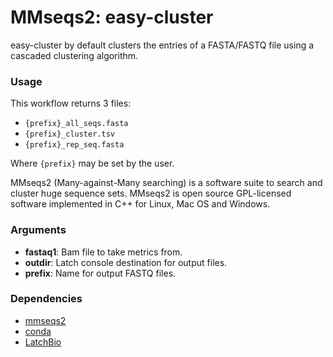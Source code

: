 # MMseqs2: easy-cluster

easy-cluster by default clusters the entries of a FASTA/FASTQ file using a cascaded clustering algorithm.

### Usage

This workflow returns 3 files:

* ```{prefix}_all_seqs.fasta```
* ```{prefix}_cluster.tsv```
* ```{prefix}_rep_seq.fasta```

Where ```{prefix}``` may be set by the user.

MMseqs2 (Many-against-Many searching) is a software suite to search and cluster huge sequence sets. MMseqs2 is open source GPL-licensed software implemented in C++ for Linux, Mac OS and Windows.

### Arguments

* __fastaq1__: Bam file to take metrics from.
* __outdir__: Latch console destination for output files.
* __prefix__: Name for output FASTQ files.

### Dependencies

* [mmseqs2](https://github.com/soedinglab/MMseqs2)
* [conda](https://docs.conda.io/)
* [LatchBio](https://latch.bio/)